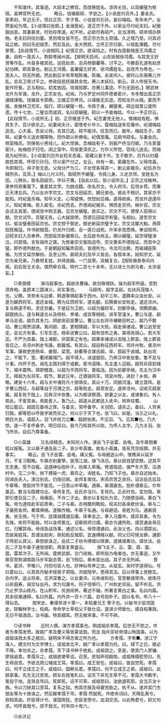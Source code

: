 <!-- { "loadSidebar": true } -->
　　不知谁作。其事迹。大段本之稗官。而改换姓名。添饰关目。以双螭璧为枢纽。盖稗官所无也。 
　　略云。钱塘裴硕、字逊之。【小说是刘员外。】妻金氏。家素封。年迈无子。侄曰正宗、字子胃。小说是刘引孙。妾曰梅姑。有孕未产。女赘奚屺为壻。【小说壻曰张郎。】金溺爱屺。逐正宗于外。以家业尽付屺夫妇。屺傲狠凶恶。其妻甚贤。时劝存厚道。屺不听。必欲尽吞硕产。会当淸明。硕命壻办祭物。老夫妇同往扫墓。至则壻女皆不在。而正宗方负土荷锸。久之壻乃至。问其迟延之故。则曰先祀祖茔。然后及此。金大愤怒。立呼正宗归家。以锁匙簿籍。尽付掌管。【此段情节。小说相同。】屺恨正宗。欲诬陷之。时有白莲敎贼首王鸿儒之妻。自称一莲夫人。剽掠粤闽州县。【按明天启间。山东妖贼徐鸿儒。与其党王好贤等作乱。州县多被其扰。巡抚赵彦。总兵杨御蕃等。讨平之。今滕县孔道有赵彦纪功碑。即其事也。剧云王鸿儒。盖兼撮王好贤、徐鸿儒姓名。且改齐为粤也。一莲夫人。则无所据。然此剧后半有宰相陈循。陈循。永宣间人。彼时山东唐赛儿作乱。总兵卫靑讨平之。参政段民抚辑其余党。赛儿本妖妇。剧云。异人传授天书。能作符箓。正与相似。刧库放囚。攻城掠郡。亦赛儿事迹。不为无因也。】聘武林龙升为军谋。龙升。正宗友也。屺闻。乃与罗定州同乔德者密计。令寺僧出首正宗通贼谋叛。钱塘县令郭鼎。立擒正宗拷讯。以谋叛无实迹。而知龙升从贼。匿而不报。发楡林卫充军。临行。硕以螭璧一枚。令佩于身。螭璧者。硕远祖晋公度所遗。传十七世。二璧合而成双。名曰双螭璧。硕以一予妾梅姑。今以一予正宗云。【此段情节。小说所无。】初、正宗被逐于外。屺念妻党无他人。惟梅姑有姙。惧其生子。百计欲杀之。屺妻闻夫计。密使老仆毕义。载梅姑送牟尼庵中。屺谓梅姑逃去。心大喜。吿岳父母。言其已逃。硕不能详。叹息而已。踰年。梅姑生子。周晬。屺妻令义送衣镯等物。而作疏以祈佛佑。屺偶至庵。见疏书硕名。与妻金氏。侧室梅氏。同保佑小男线儿。屺大惊骇。念梅姑有子。则裴产终当归彼。乃与家童密计。绐梅抱子归宅。闭之室中。将俟更深杀之。为毕义所觉。窃线儿逃去。而梅竟为屺所杀。【小说载刘员外女稔夫恶毒。密藏父妾于外。生子数岁。员外以扫墓故怒其壻。呼侄引孙归。尽以家产付之。女云。尙有一弟。密藏在外。父母惊喜。令即取归。母子皆无恙。父母分产为三。子女侄各得其一。剧云妾被杀。屺后亦为贼所杀。互异。】梅以儿付义时。取硕所予螭璧。令佩儿身。义走京师。变姓名为田。儿稍长。取名田延宗。字曰子膺。【自此以后。皆小说所无。】正宗之戍楡林。隶参将郑重麾下。重爱其文学。为脱戍籍。改名宗文。令入府泮。后领乡荐。而重迁天津总兵。乃以女许字宗文。宗文与田延宗。嫡兄弟也。彼此不相识。其家亦不能知。时屺虽杀梅。知毕义走。心常疑惧。恍惚如见梅。遂得疯疾。而龙升途遇毕义。知屺害梅。夜入裴宅。杀屺而去。乔德闻屺被杀。惧而走京师。候补官。宗文会试主其家。德闻宫中购玉器。见宗文螭璧。欲买之。宗文不可。德使人窃得以献。宗文试毕。觅璧无有。心大疑居停。而德见田延宗有璧。与相似。遂吿宗文曰。偷汝璧者田延宗也。宗文控于御史。御史断延宗璧予文。宗文试擢大魁。用荐招抚叛寇。作书射贼营。约龙升归顺。会一莲已战死。升率余党悉降。奉诏班师。迎硕夫妇入京奉养。而田延宗新擢鼎元。太后欲令尙主。赐以螭璧。延宗得璧涕泣。问其情。言有祖传之寳。为势豪宗文寃陷迫夺。宗文奏系乔德指证。而宫中之璧。即乔德所献也。于是朝庭知簸弄窃诳。皆德所为。令法司治罪。而喩辅臣陈循。为宗文延宗解纷。及至公所。裴硕夫妇及毕义皆会。各叙本末。始知宗文、延宗为亲兄弟。乃奏明复姓。并缔良姻。一门显荣。双螭复合。【按陈循景泰间内阁。前后皆无关会。偶然牵合耳。明代二百七十余年。无以进士为驸马者。太涉诞妄。】 

　　○靑钢啸 
　　演马超事也。超欲杀曹操。故剑锋啸跃。操为超军所逼。至割须弃袍。盖原本三国演义。非实事也。 
　　马超传。超字孟起。右扶风茂陵人也。父腾。灵帝末与边章、韩遂等俱起事于西州。初平三年。遂腾率众诣长安。以遂为鎭西将军。遣还金城。腾为征西将军。遣屯郿。后腾袭长安败走。退还凉州。复与韩遂不和。求还京畿。于是征为卫尉。以超为偏将军。封都亭侯。领腾部曲。超旣统众。遂与韩遂合从及杨秋、李堪、成宜等相结。进军至潼关。曹公与遂、超单马会语。超负其多力。阴欲突前捉曹公。曹公左右将许褚瞋目盻之。超乃不敢动。曹公用贾诩谋。离间超、遂。更相猜疑。军以大败。超走保诸戎。曹公追至安定。会北方有事。引军东还。杨阜说曹公曰。超有信布之勇。甚得羌胡心。若大军还。不严为其备。陇上诸郡。非国家之有也。超果率诸戎以击陇上郡县。陇上郡县皆应之。杀凉州刺史韦康。剧冀城。有其众。超自称征西将军。领幷州牧。督凉州军事。康故吏民杨阜、姜叙、梁宽、赵衢等合谋击超。阜、叙起于卤城。赵出攻之。不能下。宽、衢闭冀城门。超不得入。进退狼狈。乃奔汉中依张鲁。鲁不足与计事。内怀于邑。闻先主围刘璋于成都。密书请降。先主遣人迎超。超将兵径到城下。城中震怖。璋即稽首。以超为平西将军。督临沮。因为前都亭侯。先主为汉中王。拜超为左将军。假节。章武元年。迁骠骑将军。领梁州牧。进封？乡侯。典略。建安十六年。超与关中诸将凡十部俱反。其众十万。同据河潼。建立营阵。是岁曹公西征。与超等战于河渭之交。超等败走。超至安定。遂奔凉州。诏收灭超家属。超复败于陇上。后奔汉中张鲁。以为都讲祭酒。欲妻之以女。或谏鲁曰。有人若此。不爱其亲。焉能爱人。鲁乃止。超遂从武都逃入氐中。转奔往蜀。 
　　山阳公载记。超因见备待之厚。与备言。常呼备字。关羽怒。请杀之。备曰。人穷来归我。卿等怒以呼我字故而杀之。何以示于天下也。张飞曰。如是。当示之以礼。明日大会。请超入。羽飞并杖刀立■。超顾坐席。不见羽、飞。见其■也。乃大惊。遂一不复呼备字。明日叹曰。我今乃知其所以败。为呼人主字。几为关羽、张飞所杀。自后乃尊事备。 

　　○小英雄 
　　又名续精忠。未知何人作。演岳飞子岳雷、岳电。及牛皋戮秦桧以报寃。又以皋子通及岳二子。皆少年英雄。故名小英雄。皆系凭空结撰。幷无事实。 
　　略云。岳飞子岳雷、岳电。痛父寃。与母避迹山中。惟樵采以延岁月。不复习鞱略。牛皋亦别妻孥。放荡江湖。値飞讳日。皋以纸钱望空祭。述其平生忠勇。受不白寃。适遇神仙抱朴子。劝皋入草庵。修道隐迹。値严冬大雪。沽酒村中。见二少年。岗下搏毙一虎。皋异之。询姓名。乃知飞子也。皋亦自述始末。同谒岳夫人。涕泣别去。仍隐旧居。金师复南伐。宋高宗苦乏良将。诏访岳氏后及牛皋等。使臣持节不能觅。一日至山中草庵。遇皋。皋潜避去。抱朴谓皋云。尔年虽迈。数当与国建功业。骨肉复完。岳氏亦当兴。复桧仇。正此时也。宜勿隐。皋即引使召岳二子。母痛拒。不许二子出。皋亦以复桧仇为言。乃随使诣阙。奏白飞寃。帝为逮桧赴军前质审。二子与皋。亦用酷刑鞫桧。桧夫妇各承款伏诛。皋与二子屡拒金师。秦熺惧祸。遂叛作贼。牛皋子名通。与母避迹。易姓为马。通甚骁勇。贫无倚。丐于市。适熺骑蹂通瓦礶。挥拳击之。拳入马腹中。熺异其勇。令为先锋。宋将不能敌。时以金师累北。诏皋班师讨熺。皋亦为通所败。熺赏通金帛花红。归耀其母。母询及战场事。通述父名。母惊谓通曰。此汝父也。向以潜踪出。吾故易姓耳。吾谓汝助宋。熟知助反贼耶。宜速缚贼以献。同父归可赎汝罪。通即子阵前认其父。皋怒欲诛之。岳氏二子劝令缚熺以赎罪。遂擒熺奏功。熺伏法。岳氏二子及牛皋子通皆授职。两家复荣盛云。 
　　按飞五子。云、雷、霖、震、霆。雷其次子。无所闻。霆修武郞。合门祗候。即所指为电者也。亦无事迹。又牛皋官至荆湖南路马步军副总管。岳飞殁后。皋未尝出战。其子亦无所闻。 
　　晋书。葛洪、字稚川。丹阳句容人也。好神仙导养之法。从祖玄。吴时学道得仙。号曰葛仙公。以其炼丹秘术授弟子郑隐。洪就隐学。悉得其法。后以师事上党鲍玄。亦内学。逆占将来。见洪深重之。以女妻洪。元帝咸和初。官至散骑常侍。欲炼丹以祈遐寿。闻交址出丹。求为勾漏令。将子侄俱行。广州刺史邓岳。留不听去。洪乃止罗浮山炼丹。在山积年。优游闲养。著述不辍。所著言黄白之事。名曰内篇。其余驳难通释。名曰外篇。内外共一百十六篇。自号抱朴子。因以名书。年八十一得仙去。 
　　按宋史。秦熺举进十第一。本桧妻兄王 孽子也。以秘书少监领国史。除翰林学士。桧病。帝命学士草桧父子致仕诏。遂进少师致仕。熺自桧秉政。无日不锻酒具。治书画。特其细耳。然无叛宋事。不可不辨。 

　　○读书种 
　　近时人撰。演方孝孺事也。明成祖杀孝孺。后世无不悲之。作者为孝孺发愤。故姚广孝及蹇义等皆蒙诋毁。而且 指斥崇祯帝煤山殉国事。以为成祖诛戮太多之报应。疑明末不得志者之所为也。 
　　方孝孺、字希■。浙江宁海人。建文时为文学博士。成祖发北平。姚广孝以孝孺为托。曰。城下之日。彼必不降。幸勿杀之。杀孝孺。天下读书种子绝矣。成祖颔之。至是。使其门人廖镛、廖铭谕意。孝孺斥之。成祖欲使草诏。召至。悲恸声彻殿陛。成祖降榻慰劳曰。先生毋自苦。予欲法周公辅成王耳。孝孺曰。成王安在。成祖曰。彼自焚死。孝孺曰。何不立成王之子。成祖曰。国赖长君。孝孺曰。何不立成王之弟。成祖曰。此朕家事。先生无过劳苦。顾左右授笔札曰。诏天下非先生草不可。孝孺大书数字。笔投于地。且哭且骂曰。死即死。诏不可草。成祖怒曰。汝欲遽死耶。会当灭汝十族。令以刀抉其口至耳。复系之狱。拘其宗族及母妻党胁之。执不从。遂幷其门生朋友等为十族诛之。然后磔孝孺于市。孝孺 然就死。作绝命词曰。天降乱离兮。熟知其由。奸臣得计兮。谋国用犹。忠臣发愤兮。血泪交流。以此殉君兮。抑又何求。呜呼哀哉兮。庶不我尤。时年四十有六。 

　　○水浒记 
